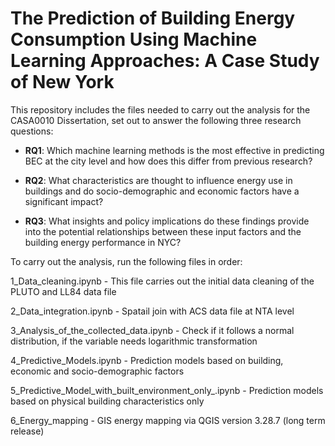 # The Prediction of Building Energy Consumption Using Machine Learning Approaches: A Case Study of New York
This repository includes the files needed to carry out the analysis for the CASA0010 Dissertation, set out to answer the following three research questions:

- **RQ1**: Which machine learning methods is the most effective in predicting BEC at the city level and how does this differ from previous research?
  
- **RQ2**: What characteristics are thought to influence energy use in buildings and do socio-demographic and economic factors have a significant impact?

- **RQ3**: What insights and policy implications do these findings provide into the potential relationships between these input factors and the building energy performance in NYC?


To carry out the analysis, run the following files in order: 

1_Data_cleaning.ipynb - This file carries out the initial data cleaning of the PLUTO and LL84 data file

2_Data_integration.ipynb - Spatail join with ACS data file at NTA level

3_Analysis_of_the_collected_data.ipynb - Check if it follows a normal distribution, if the variable needs logarithmic transformation

4_Predictive_Models.ipynb - Prediction models based on building, economic and socio-demographic factors

5_Predictive_Model_with_built_environment_only_.ipynb - Prediction models based on physical building characteristics only

6_Energy_mapping - GIS energy mapping via QGIS version 3.28.7 (long term release)
